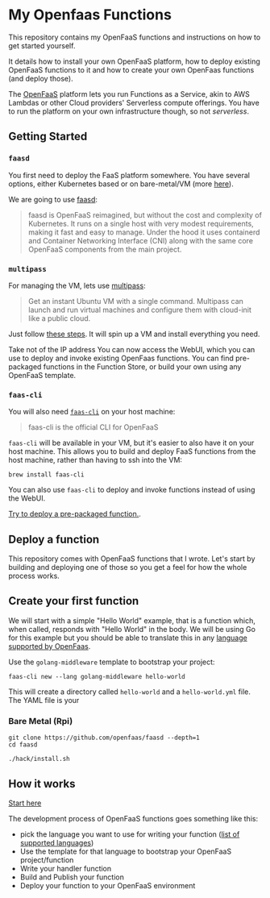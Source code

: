 # My Openfaas Functions

This repository contains my OpenFaaS functions and instructions on how to get
started yourself.

It details how to install your own OpenFaaS platform, how to deploy existing
OpenFaaS functions to it and how to create your own OpenFaas functions (and
deploy those).

The [OpenFaaS](https://www.openfaas.com/) platform lets you run Functions
as a Service, akin to AWS Lambdas or other Cloud providers' Serverless compute
offerings. You have to run the platform on your own infrastructure though, so
not _serverless_.

## Getting Started

### `faasd`

You first need to deploy the FaaS platform somewhere. You have several options,
either Kubernetes based or on bare-metal/VM (more [here](https://github.com/openfaas/faas-cli)).

We are going to use [faasd](https://github.com/openfaas/faasd):

> faasd is OpenFaaS reimagined, but without the cost and complexity of
Kubernetes. It runs on a single host with very modest requirements, making it
fast and easy to manage. Under the hood it uses containerd and Container
Networking Interface (CNI) along with the same core OpenFaaS components from
the main project.

### `multipass`

For managing the VM, lets use [multipass](https://multipass.run/):

> Get an instant Ubuntu VM with a single command. Multipass can launch and run
virtual machines and configure them with cloud-init like a public cloud.

Just follow [these steps](https://github.com/openfaas/faasd/blob/master/docs/MULTIPASS.md#lets-start-the-tutorial).
It will spin up a VM and install everything you need.

Take not of the IP address
You can now access the WebUI, which you can use to deploy and invoke existing
OpenFaas functions. You can find pre-packaged functions in the Function Store,
or build your own using any OpenFaaS template.

### `faas-cli`

You will also need [`faas-cli`](https://github.com/openfaas/faas-cli) on your
host machine:

> faas-cli is the official CLI for OpenFaaS

`faas-cli` will be available in your VM, but it's easier to also have it on
your host machine. This allows you to build and deploy FaaS functions from the
host machine, rather than having to ssh into the VM:

`brew install faas-cli`

You can also use `faas-cli` to deploy and invoke functions instead of using the
WebUI.

[Try to deploy a pre-packaged function.](https://github.com/openfaas/faasd/blob/master/docs/MULTIPASS.md#try-faasd-openfaas).

## Deploy a function

This repository comes with OpenFaaS functions that I wrote. Let's start by
building and deploying one of those so you get a feel for how the whole process
works.



## Create your first function

We will start with a simple "Hello World" example, that is a function which,
when called, responds with "Hello World" in the body. We will be using Go for this
example but you should be able to translate this in any [language supported by
OpenFaas](https://github.com/openfaas/templates/#classic-templates).

Use the `golang-middleware` template to bootstrap your project:

```shell
faas-cli new --lang golang-middleware hello-world
```

This will create a directory called `hello-world` and a `hello-world.yml` file.
The YAML file is your



### Bare Metal (Rpi)

```shell
git clone https://github.com/openfaas/faasd --depth=1
cd faasd

./hack/install.sh
```

## How it works

[Start here](https://www.openfaas.com/blog/template-store/#:~:text=%2D%2Dparallel%20flag.-,How%20it%20works,-If%20you%20run)

The development process of OpenFaaS functions goes something like this:

* pick the language you want to use for writing your function ([list of supported
languages](https://github.com/openfaas/templates/#classic-templates))
* Use the template for that language to bootstrap your OpenFaaS project/function
* Write your handler function
* Build and Publish your function
* Deploy your function to your OpenFaaS environment


